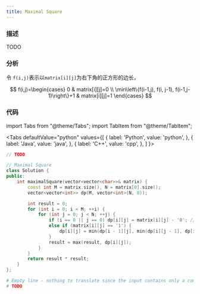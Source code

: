 ```yaml
---
title: Maximal Square
---
```


### 描述

TODO

### 分析

令 `f(i,j)`表示以`matrix[i][j]`为右下角的正方形的边长，

$$
f(i,j)=\begin{cases}
0 & matrix[i][j]=0 \\
\min\left\{f(i-1,j), f(i, j-1), f(i-1,j-1)\right\}+1 & matrix[i][j]=1
\end{cases}
$$

### 代码

import Tabs from "@theme/Tabs";
import TabItem from "@theme/TabItem";

<Tabs
defaultValue="python"
values={[
{ label: 'Python', value: 'python', },
{ label: 'Java', value: 'java', },
{ label: 'C++', value: 'cpp', },
]
}>
<TabItem value="java">

```java
// TODO
```

</TabItem>
<TabItem value="cpp">

```cpp
// Maximal Square
class Solution {
public:
    int maximalSquare(vector<vector<char>>& matrix) {
        const int M = matrix.size(), N = matrix[0].size();
        vector<vector<int>> dp(M, vector<int>(N, 0));

        int result = 0;
        for (int i = 0; i < M; ++i) {
            for (int j = 0; j < N; ++j) {
                if (i == 0 || j == 0) dp[i][j] = matrix[i][j] - '0'; // base case
                else if (matrix[i][j] == '1') {
                    dp[i][j] = min(dp[i - 1][j], min(dp[i][j - 1], dp[i - 1][j - 1])) + 1;
                }
                result = max(result, dp[i][j]);
            }
        }
        return result * result;
    }
};
```

</TabItem>

<TabItem value="python">

```python
# Empty line - nothing to translate since the input contains only a comment
# TODO
```

</TabItem>
</Tabs>
